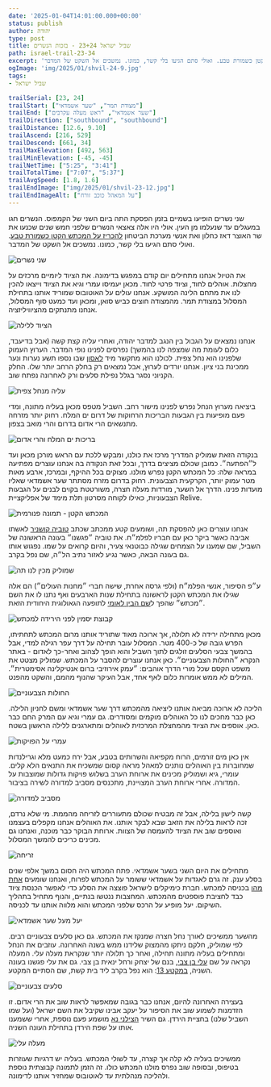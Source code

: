 ```yaml
---
date: '2025-01-04T14:01:00.000+00:00'
status: publish
author: יהודה
type: post
title: שביל ישראל 23+24 - בזכות הנשרים
path: israel-trail-23-34
excerpt: 'שני נשרים הופיעו בשמיים בזמן הפסקת התה ביום השני של הקמפוס. הנשרים חגו במעגלים עד שנעלמו מן העין. אולי היו אלה צאצאי הנשרים שלפני חמש שנים שכנעו את שר האוצר דאז כחלון ואת אנשי מערכת הביטחון להכריז על המכתש הקטן כשמורת טבע. ואולי סתם הגיעו בלי קשר, כמונו. נמשכים אל השקט של המדבר'
ogImage: 'img/2025/01/shvil-24-9.jpg'
tags:
- שביל ישראל

trailSerial: [23, 24]
trailStart: ["מצודת תמר", "שער אשמדאי"]
trailEnd: ["שער אשמדאי", "ראש מעלה עקרבים"]
trailDirection: ["southbound", "southbound"]
trailDistance: [12.6, 9.10]
trailAscend: [216, 529]
trailDescend: [661, 34]
trailMaxElevation: [492, 563]
trailMinElevation: [-45, -45]
trailNetTime: ["5:25", "3:41"]
trailTotalTime: ["7:07", "5:37"]
trailAvgSpeed: [1.8, 1.6]
trailEndImage: ["img/2025/01/shvil-23-12.jpg"]
trailEndImageAlt: ["על המאהל כוכב זורח"]
--- 
```

שני נשרים הופיעו בשמיים בזמן הפסקת התה ביום השני של הקמפוס. הנשרים חגו במעגלים עד שנעלמו מן העין. אולי היו אלה צאצאי הנשרים שלפני חמש שנים שכנעו את שר האוצר דאז כחלון ואת אנשי מערכת הביטחון [להכריז על המכתש הקטן כשמורת טבע](https://www.ynet.co.il/articles/0,7340,L-5532407,00.html). ואולי סתם הגיעו בלי קשר, כמונו. נמשכים אל השקט של המדבר.

![שני נשרים](/img/2025/01/shvil-24-9.jpg "שני נשרים")

את הטיול אנחנו מתחילים יום קודם במפגש בדימונה. את הציוד ליומיים מרכזים על מחצלות. אוהלים לחוד, וציוד פרטי לחוד. מכאן יעמיסו עמרי וגיא את הציוד וייצאו להכין לנו את מתחם הלינה המושקע. אנחנו עולים על האוטובוס שמוריד אותנו בתחילת המסלול במצודת תמר. מהמצודה חוצים כביש סואן, ומכאן ועד כמעט סוף המסלול, אנחנו מתנתקים מהציוויליזציה. 

![הציוד ללילה](/img/2025/01/shvil-23-1.jpg "אחרי שעומרי אמר לא להביא חצי בית")

אנחנו נמצאים על הגבול בין הנגב למדבר יהודה, ואחרי עליה קצת קשה (אבל בדיעבד, כלום לעומת מה שמצפה לנו בהמשך) נפרסים לפנינו נופי המדבר. הערוץ העמוק שלפנינו הוא נחל צפית. לכולנו הוא מתקשר מיד [לאסון](https://he.wikipedia.org/wiki/%D7%90%D7%A1%D7%95%D7%9F_%D7%A0%D7%97%D7%9C_%D7%A6%D7%A4%D7%99%D7%AA) שבו נספו תשע נערות ונער ממכינת בני ציון. אנחנו יורדים לערוץ, אבל נמצאים רק בחלק הרחב יותר שלו. החלק הקניוני נסגר בגלל נפילת סלעים ורק לאחרונה נפתח שוב. 

![עליה מנחל צפית](/img/2025/01/shvil-23-3.jpg "עליה מנחל צפית")

ביציאה מערוץ הנחל נפרש לפנינו מישור רחב. השביל מטפס מכאן בעליה מתונה, ומדי פעם מופיעות בין הגבעות הבריכות הרחוקות של דרום ים המלח. רחוק יותר מזרחה מתנשאים הרי אדום בדרום והרי מואב בצפון.

![בריכות ים המלח והרי אדום](/img/2025/01/shvil-23-4.jpg "בריכות ים המלח והרי אדום")

 בנקודה הזאת שמוליק המדריך מרכז את כולנו, ומבקש ללכת עם הראש מורכן מכאן ועד ל״הפתעה״. כמובן שכולם מציצים בדרך, ובכל זאת הנקודה בה אנחנו עוצרים מפתיעה במראה שלה: כל המכתש הקטן נפרש מולנו. מצוקים בכל ההיקף, ובמרכז, ארבע מאות מטר עמוק יותר, הקרקעית הצבעונית. רחוק בדרום מזרח מסתתר שער אשמדאי שאליו מועדות פנינו. הדרך אל השער, מורדות מעלה חצרה, משורטטת בקוים לבנים על הגבעות הצבעוניות, כאילו לקוחה מסרטון תלת מימד של אפליקציית Relive. 

![המכתש הקטן - תמונה פנורמית](/img/2025/01/shvil-23-5.jpg "המכתש הקטן - תמונה פנורמית")

אנחנו עוצרים כאן להפסקת תה, ושומעים קטע ממכתב שכתב [טוביה קושניר](https://he.wikipedia.org/wiki/%D7%98%D7%95%D7%91%D7%99%D7%94_%D7%A7%D7%95%D7%A9%D7%A0%D7%99%D7%A8) לאשתו אביבה כאשר ביקר כאן עם חבריו לפלמ״ח. את טוביה ״פגשנו״ בעונה הראשונה של השביל, שם שמענו על הצמחים שגילה כבוטנאי צעיר, והיום קרואים על שמו. נפגוש אותו גם בעונה הבאה, כאשר נגיע לאזור נתיב הל״ה, שם נפל בקרב. 

![שמוליק מכין לנו תה](/img/2025/01/shvil-23-6.jpg "שמוליק מכין לנו תה")

ע״פ הסיפור, אנשי הפלמ״ח (ולפי גרסה אחרת, שישה חברי ״מחנות העולים״) הם אלה שגילו את המכתש הקטן לראשונה בתחילת שנות הארבעים ואף נתנו לו את השם ״מכתש״ שהפך ל[שם הבין לאומי](https://en.wikipedia.org/wiki/Makhtesh) לתופעה הגאולוגית היחודית הזאת. 

![קבוצת יסמין לפני הירידה למכתש](/img/2025/01/shvil-23-8.jpg "קבוצת יסמין לפני הירידה למכתש")

מכאן מתחילה ירידה לא תלולה, אך ארוכה מאוד שתוריד אותנו מרום המכתש לתחתיתו, הפרש גובה של כ-400 מטר. המסלול עובר תחילה על דרך עפר רגילה למדי, אבל בהמשך צבעי הסלעים זולגים לתוך השביל והוא הופך לצהוב ואחר-כך לאדום - באתר הנקרא ״החולות הצבעוניים״. כאן אנחנו עוצרים להסבר על המכתש. שמוליק מצטט את משפט הקסם שכל מורי הדרך אוהבים: ״עמק אירוזיבי ברום אנטיקלינה אסימטרית״. המילים לא ממש אומרות כלום לאף אחד, אבל העיקר שהנוף מהמם, והשקט מהפנט. 

![החולות הצבעוניים](/img/2025/01/shvil-23-9.jpg "החולות הצבעוניים")

הליכה לא ארוכה מביאה אותנו ליציאה מהמכתש דרך שער אשמדאי ומשם לחניון הלילה. כאן כבר מחכים לנו כל האוהלים מוקמים ומסודרים. גם עמרי וגיא עם המרק החם כבר כאן. אוספים את הציוד מהמחצלת המרכזית לאוהלים ומתארגנים ללילה הראשון בשטח.

![עמרי על הפויקות](/img/2025/01/shvil-23-11.jpg "עמרי על הפויקות")

 אין כאן מים זורמים, הרוח מקפיאה והשרותים בטבע, אבל ירח כמעט מלא וגרילנדות שמחוברות בין האוהלים נותנים למאהל מראה קסום שמשכיח את התנאים הלא קלים. עומרי, גיא ושמוליק מכינים את ארוחת הערב בשלוש פויקות גדולות שמוצבות על המדורה. אחרי ארוחת הערב המצויינת, מתכנסים מסביב למדורה לשירה בציבור. 

![מסביב למדורה](/img/2025/01/shvil-23-13.jpg "מסביב למדורה")

קשה לישון בלילה, אבל זה מבטיח שכולם מתעוררים לזריחה מהממת. מי שלא נרדם, זכה לראות בלילה את הזאב שבא לבקר אותנו. את האוהלים אנחנו מקפלים בעצמנו ואוספים שוב את הציוד להעמסה של הצוות. ארוחת הבוקר כבר מוכנה, ואנחנו גם מכינים כריכים להמשך המסלול.

![זריחה](/img/2025/01/shvil-24-1.jpg "זריחה")

מתחילים את היום השני בשער אשמדאי. פתח המכתש היה חסום במשך אלפי שנים בסלע ענק. זה גרם לאגדות על אשמדאי ששומר על המכתש לפרוח, ואנחנו שומעים [אחת מהן](https://meny.co.il/agadot/%d7%94%d7%90%d7%92%d7%93%d7%94-%d7%a2%d7%9c-%d7%a9%d7%a2%d7%a8-%d7%90%d7%a9%d7%9e%d7%93%d7%90%d7%99-%d7%94%d7%9e%d7%9b%d7%aa%d7%a9-%d7%94%d7%a7%d7%98%d7%9f/) בכניסה למכתש. חברת כימיקלים לישראל פוצצה את הסלע כדי לאפשר הכנסת ציוד כבד לחציבת פוספטים מהמכתש. המחצבות ננטשו בנתיים, והנוף מתחיל בתהליך השיקום. יעל מופיע על הרכס שלפני המכתש והוא מלווה אותנו עד לכניסה. 

![יעל מעל שער אשמדאי](/img/2025/01/shvil-24-2.jpg "יעל מעל שער אשמדאי")

מהשער ממשיכים לאורך נחל חצרה שמנקז את המכתש. גם כאן סלעים צבעוניים רבים. לפי שמוליק, חלקם ניתקו מהמצוק שלידנו ממש בשנה האחרונה. עוזבים את הנחל ומתחילים בעליה מתונה תחילה, ואחר כך תלולה יותר שנקראת מעלה עלי. המעלה נקראה על שם [עלי בן צבי](https://he.wikipedia.org/wiki/%D7%A2%D7%9C%D7%99_%D7%91%D7%9F-%D7%A6%D7%91%D7%99), בנם של יצחק ורחל ינאית בן צבי. גם את עלי פגשנו בעונה השניה, [במקטע 13](https://yehudab.com/blog/2024/02/israel-trail-13/): הוא נפל בקרב ליד בית קשת, שם הסתיים המקטע.   

![סלעים צבעוניים](/img/2025/01/shvil-24-4.jpg "סלעים צבעוניים")

בעצירה האחרונה להיום, אנחנו כבר בגובה שמאפשר לראות שוב את הרי אדום. זו הזדמנות לשמוע שוב את הסיפור על יעקב אבינו שקיבל את השם ישראל (ועל שמו השביל שלנו) בחציית הירדן. גם השיר [הצילני נא](https://he.wikipedia.org/wiki/%D7%94%D7%A6%D7%99%D7%9C%D7%A0%D7%99_%D7%A0%D7%90) מושמע פעם נוספת, אחרי ששמענו אותו על שפת הירדן בתחילת העונה השניה. 


![מעלה עלי](/img/2025/01/shvil-24-7.jpg "מעלה עלי")

ממשיכים בעליה לא קלה אך קצרה, עד לשולי המכתש. בעליה יש דרגיות שעוזרות בטיפוס, ובסופה שוב נפרס מולנו המכתש כולו. זה הזמן לתמונה קבוצתית נוספת ולהליכה מנהלתית עד לאוטובוס שמחזיר אותנו לדימונה. 


